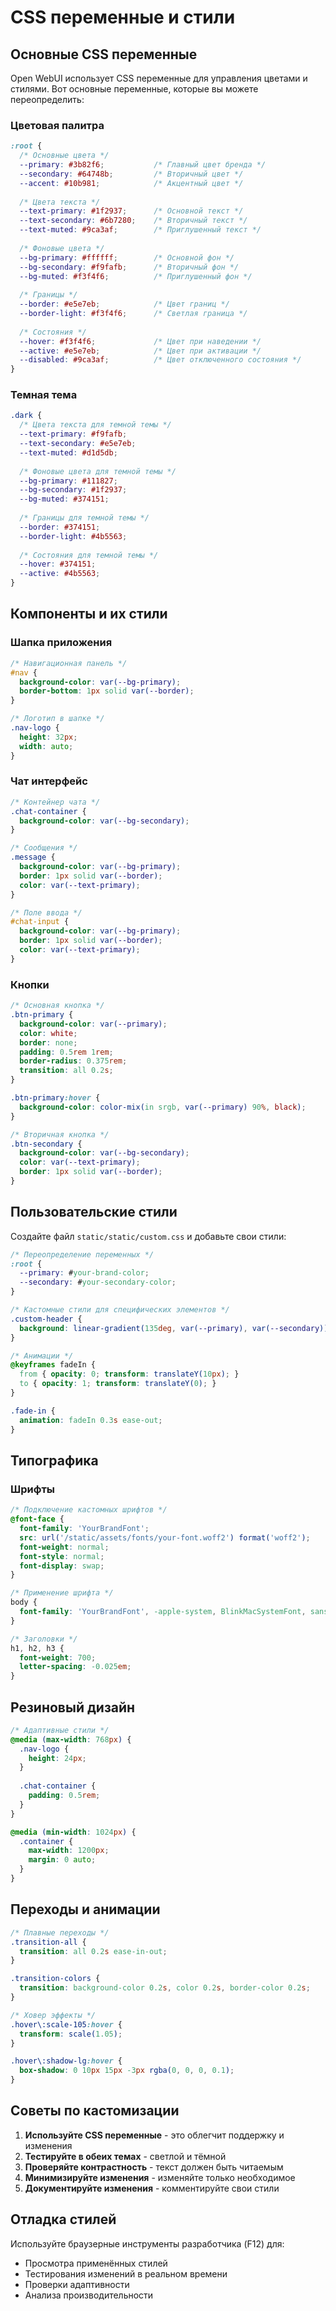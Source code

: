 # CSS переменные и стили

## Основные CSS переменные

Open WebUI использует CSS переменные для управления цветами и стилями. Вот основные переменные, которые вы можете переопределить:

### Цветовая палитра

```css
:root {
  /* Основные цвета */
  --primary: #3b82f6;           /* Главный цвет бренда */
  --secondary: #64748b;         /* Вторичный цвет */
  --accent: #10b981;            /* Акцентный цвет */
  
  /* Цвета текста */
  --text-primary: #1f2937;      /* Основной текст */
  --text-secondary: #6b7280;    /* Вторичный текст */
  --text-muted: #9ca3af;        /* Приглушенный текст */
  
  /* Фоновые цвета */
  --bg-primary: #ffffff;        /* Основной фон */
  --bg-secondary: #f9fafb;      /* Вторичный фон */
  --bg-muted: #f3f4f6;          /* Приглушенный фон */
  
  /* Границы */
  --border: #e5e7eb;            /* Цвет границ */
  --border-light: #f3f4f6;      /* Светлая граница */
  
  /* Состояния */
  --hover: #f3f4f6;             /* Цвет при наведении */
  --active: #e5e7eb;            /* Цвет при активации */
  --disabled: #9ca3af;          /* Цвет отключенного состояния */
}
```

### Темная тема

```css
.dark {
  /* Цвета текста для темной темы */
  --text-primary: #f9fafb;
  --text-secondary: #e5e7eb;
  --text-muted: #d1d5db;
  
  /* Фоновые цвета для темной темы */
  --bg-primary: #111827;
  --bg-secondary: #1f2937;
  --bg-muted: #374151;
  
  /* Границы для темной темы */
  --border: #374151;
  --border-light: #4b5563;
  
  /* Состояния для темной темы */
  --hover: #374151;
  --active: #4b5563;
}
```

## Компоненты и их стили

### Шапка приложения

```css
/* Навигационная панель */
#nav {
  background-color: var(--bg-primary);
  border-bottom: 1px solid var(--border);
}

/* Логотип в шапке */
.nav-logo {
  height: 32px;
  width: auto;
}
```

### Чат интерфейс

```css
/* Контейнер чата */
.chat-container {
  background-color: var(--bg-secondary);
}

/* Сообщения */
.message {
  background-color: var(--bg-primary);
  border: 1px solid var(--border);
  color: var(--text-primary);
}

/* Поле ввода */
#chat-input {
  background-color: var(--bg-primary);
  border: 1px solid var(--border);
  color: var(--text-primary);
}
```

### Кнопки

```css
/* Основная кнопка */
.btn-primary {
  background-color: var(--primary);
  color: white;
  border: none;
  padding: 0.5rem 1rem;
  border-radius: 0.375rem;
  transition: all 0.2s;
}

.btn-primary:hover {
  background-color: color-mix(in srgb, var(--primary) 90%, black);
}

/* Вторичная кнопка */
.btn-secondary {
  background-color: var(--bg-secondary);
  color: var(--text-primary);
  border: 1px solid var(--border);
}
```

## Пользовательские стили

Создайте файл `static/static/custom.css` и добавьте свои стили:

```css
/* Переопределение переменных */
:root {
  --primary: #your-brand-color;
  --secondary: #your-secondary-color;
}

/* Кастомные стили для специфических элементов */
.custom-header {
  background: linear-gradient(135deg, var(--primary), var(--secondary));
}

/* Анимации */
@keyframes fadeIn {
  from { opacity: 0; transform: translateY(10px); }
  to { opacity: 1; transform: translateY(0); }
}

.fade-in {
  animation: fadeIn 0.3s ease-out;
}
```

## Типографика

### Шрифты

```css
/* Подключение кастомных шрифтов */
@font-face {
  font-family: 'YourBrandFont';
  src: url('/static/assets/fonts/your-font.woff2') format('woff2');
  font-weight: normal;
  font-style: normal;
  font-display: swap;
}

/* Применение шрифта */
body {
  font-family: 'YourBrandFont', -apple-system, BlinkMacSystemFont, sans-serif;
}

/* Заголовки */
h1, h2, h3 {
  font-weight: 700;
  letter-spacing: -0.025em;
}
```

## Резиновый дизайн

```css
/* Адаптивные стили */
@media (max-width: 768px) {
  .nav-logo {
    height: 24px;
  }
  
  .chat-container {
    padding: 0.5rem;
  }
}

@media (min-width: 1024px) {
  .container {
    max-width: 1200px;
    margin: 0 auto;
  }
}
```

## Переходы и анимации

```css
/* Плавные переходы */
.transition-all {
  transition: all 0.2s ease-in-out;
}

.transition-colors {
  transition: background-color 0.2s, color 0.2s, border-color 0.2s;
}

/* Ховер эффекты */
.hover\:scale-105:hover {
  transform: scale(1.05);
}

.hover\:shadow-lg:hover {
  box-shadow: 0 10px 15px -3px rgba(0, 0, 0, 0.1);
}
```

## Советы по кастомизации

1. **Используйте CSS переменные** - это облегчит поддержку и изменения
2. **Тестируйте в обеих темах** - светлой и тёмной
3. **Проверяйте контрастность** - текст должен быть читаемым
4. **Минимизируйте изменения** - изменяйте только необходимое
5. **Документируйте изменения** - комментируйте свои стили

## Отладка стилей

Используйте браузерные инструменты разработчика (F12) для:

- Просмотра применённых стилей
- Тестирования изменений в реальном времени
- Проверки адаптивности
- Анализа производительности